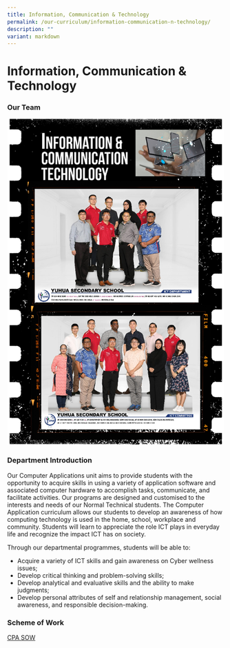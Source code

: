 ```yaml
---
title: Information, Communication & Technology
permalink: /our-curriculum/information-communication-n-technology/
description: ""
variant: markdown
---
```

# **Information, Communication & Technology**
 
### Our Team

![ICT](/images/2023%20images/untitled%20(1).png)

### Department Introduction

Our Computer Applications unit aims to provide students with the opportunity to acquire skills in using a variety of application software and associated computer hardware to accomplish tasks, communicate, and facilitate activities. Our programs are designed and customised to the interests and needs of our Normal Technical students. The Computer Application curriculum allows our students to develop an awareness of how computing technology is used in the home, school, workplace and community. Students will learn to appreciate the role ICT plays in everyday life and recognize the impact ICT has on society.  

Through our departmental programmes, students will be able to:

*   Acquire a variety of ICT skills and gain awareness on Cyber wellness issues;
*   Develop critical thinking and problem-solving skills;
*   Develop analytical and evaluative skills and the ability to make judgments;
*   Develop personal attributes of self and relationship management, social awareness, and responsible decision-making.

### Scheme of Work
[CPA SOW](https://yuhuasec.moe.edu.sg/qql/slot/u516/Scheme%20of%20work/2019%20CPA%20Scheme%20of%20Work.pdf)